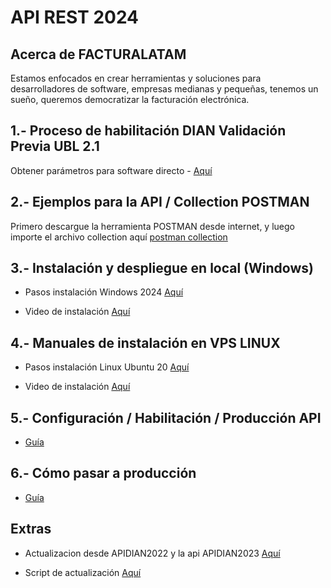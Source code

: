 # **API REST 2024**

## Acerca de FACTURALATAM

Estamos enfocados en crear herramientas y soluciones para desarrolladores de software, empresas medianas y pequeñas, tenemos un sueño, queremos democratizar la facturación electrónica.


## 1.- Proceso de habilitación DIAN Validación Previa UBL 2.1

Obtener parámetros para software directo - [Aquí](https://www.youtube.com/watch?v=csTmbd1Ere8)


## 2.- Ejemplos para la API / Collection POSTMAN

 Primero descargue la herramienta POSTMAN desde internet, y luego importe el archivo collection aquí [postman collection](https://gitlab.buho.la/facturalatam/co-apidian2024/-/blob/master/ApiDianV2.1.postman_collection.json "Click") 


## 3.- Instalación y despliegue en local (Windows)
* Pasos instalación Windows 2024 [Aquí](https://gitlab.buho.la/facturalatam/co-apidian2024/-/blob/master/Comandos%20Instalacion%20API%202024%20Windows.txt?ref_type=heads)


* Video de instalación [Aquí](https://www.youtube.com/watch?v=9Ds2DR3QLGY)


## 4.- Manuales de instalación en VPS LINUX

* Pasos instalación Linux Ubuntu 20 [Aquí](https://gitlab.buho.la/facturalatam/co-apidian2024/-/blob/master/Comandos%20Instalacion%20API%202024%20Linux%20Ubuntu%2020.txt?ref_type=heads)

* Video de instalación [Aquí](https://www.youtube.com/watch?v=rEgrHADjsCY)


## 5.- Configuración / Habilitación / Producción API 
* [Guía](https://www.youtube.com/watch?v=TSF2nHN4W1I)


## 6.- Cómo pasar a producción 
* [Guía](https://www.youtube.com/watch?v=gBtd4XqwWtg)


## Extras   
* Actualizacion desde APIDIAN2022 y la api APIDIAN2023 [Aquí](https://www.youtube.com/watch?v=6lwLKQCYvNY)

* Script de actualización
[Aquí](https://gitlab.buho.la/facturalatam/co-apidian2024/-/blob/master/Proceso%20de%20actualizacion%20APIDIAN.txt?ref_type=heads)
